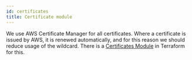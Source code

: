 ```yaml
---
id: certificates
title: Certificate module
---
```

We use AWS Certificate Manager for all certificates. Where a certificate is issued by AWS, it is renewed automatically, and for this reason we should reduce usage of the wildcard. There is a [Certificates Module](https://github.com/LBHackney-IT/infrastructure/tree/master/modules/aws-acm-lbh) in Terraform for this.
